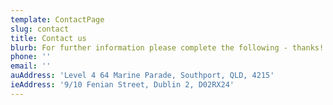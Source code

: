```yaml
---
template: ContactPage
slug: contact
title: Contact us
blurb: For further information please complete the following - thanks!
phone: ''
email: ''
auAddress: 'Level 4 64 Marine Parade, Southport, QLD, 4215'
ieAddress: '9/10 Fenian Street, Dublin 2, D02RX24'
---
```

